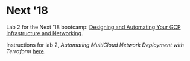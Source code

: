 # Next '18

Lab 2 for the Next '18 bootcamp:
[Designing and Automating Your GCP Infrastructure and
 Networking](https://cloud.withgoogle.com/next18/sf/sessions/session/177047).

Instructions for lab 2, *Automating MultiCloud Network Deployment with
Terraform*
[here](https://github.com/GoogleCloudPlatform/autonetdeploy-multicloudvpn).
